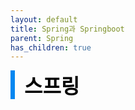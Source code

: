 ```yaml
---
layout: default
title: Spring과 Springboot
parent: Spring
has_children: true
---
```


<div style="font-size:32px; font-weight: 800; border-left: 7px solid #0687f0; padding-left:15px !important; color:#000000">스프링</div>

